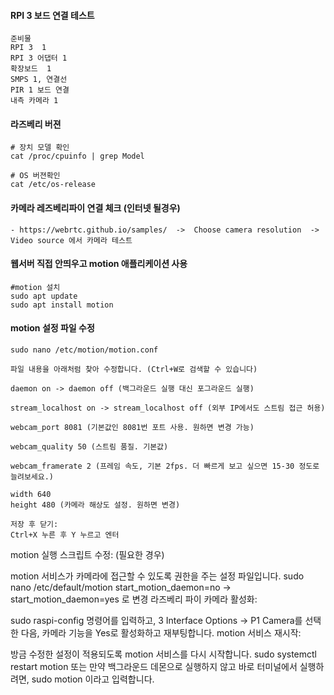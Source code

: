 #### RPI 3 보드 연결 테스트
```less
준비물
RPI 3  1
RPI 3 어댑터 1
확장보드  1
SMPS 1, 연결선
PIR 1 보드 연결
내측 카메라 1
```

#### 라즈베리 버젼
```less
# 장치 모델 확인
cat /proc/cpuinfo | grep Model

# OS 버젼확인
cat /etc/os-release
```

#### 카메라 레즈베리파이 연결 체크 (인터넷 될경우)
```less
- https://webrtc.github.io/samples/  ->  Choose camera resolution  ->  Video source 에서 카메라 테스트
```

#### 웹서버 직접 안띄우고 motion 애플리케이션 사용
```less
#motion 설치
sudo apt update
sudo apt install motion
```

#### motion 설정 파일 수정
```less
sudo nano /etc/motion/motion.conf

파일 내용을 아래처럼 찾아 수정합니다. (Ctrl+W로 검색할 수 있습니다)
```

```less
daemon on -> daemon off (백그라운드 실행 대신 포그라운드 실행)

stream_localhost on -> stream_localhost off (외부 IP에서도 스트림 접근 허용)

webcam_port 8081 (기본값인 8081번 포트 사용. 원하면 변경 가능)

webcam_quality 50 (스트림 품질. 기본값)

webcam_framerate 2 (프레임 속도, 기본 2fps. 더 빠르게 보고 싶으면 15-30 정도로 늘려보세요.)

width 640
height 480 (카메라 해상도 설정. 원하면 변경)

저장 후 닫기:
Ctrl+X 누른 후 Y 누르고 엔터
```

motion 실행 스크립트 수정: (필요한 경우)

motion 서비스가 카메라에 접근할 수 있도록 권한을 주는 설정 파일입니다.
sudo nano /etc/default/motion
start_motion_daemon=no -> start_motion_daemon=yes 로 변경
라즈베리 파이 카메라 활성화:

sudo raspi-config 명령어를 입력하고, 3 Interface Options -> P1 Camera를 선택한 다음, 카메라 기능을 Yes로 활성화하고 재부팅합니다.
motion 서비스 재시작:

방금 수정한 설정이 적용되도록 motion 서비스를 다시 시작합니다.
sudo systemctl restart motion
또는 만약 백그라운드 데몬으로 실행하지 않고 바로 터미널에서 실행하려면, sudo motion 이라고 입력합니다.



















